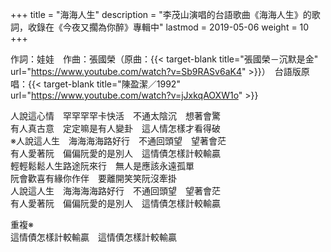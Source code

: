 +++
title = "海海人生"
description = "李茂山演唱的台語歌曲《海海人生》的歌詞，收錄在《今夜又擱為你醉》專輯中"
lastmod = 2019-05-06
weight = 10
+++

作詞：娃娃　作曲：張國榮（原曲：{{< target-blank title="張國榮－沉默是金" url="https://www.youtube.com/watch?v=Sb9RASv6aK4" >}}）　台語版原唱：{{< target-blank title="陳盈潔／1992" url="https://www.youtube.com/watch?v=jJxkqAOXW1o" >}}

人說這心情　罕罕罕罕卡快活　不通太陰沉　想著會驚  
有人真古意　定定嘛是有人變卦　這人情怎樣才看得破  
※人說這人生　海海海海路好行　不通回頭望　望著會茫  
有人愛著阮　偏偏阮愛的是別人　這情債怎樣計較輸贏  
輕輕鬆鬆人生路途阮來行　無人是應該永遠孤單  
阮會歡喜有緣你作伴　要離開笑笑阮沒牽掛  
人說這人生　海海海海路好行　不通回頭望　望著會茫  
有人愛著阮　偏偏阮愛的是別人　這情債怎樣計較輸贏  

重複※  
這情債怎樣計較輸贏　這情債怎樣計較輸贏  
